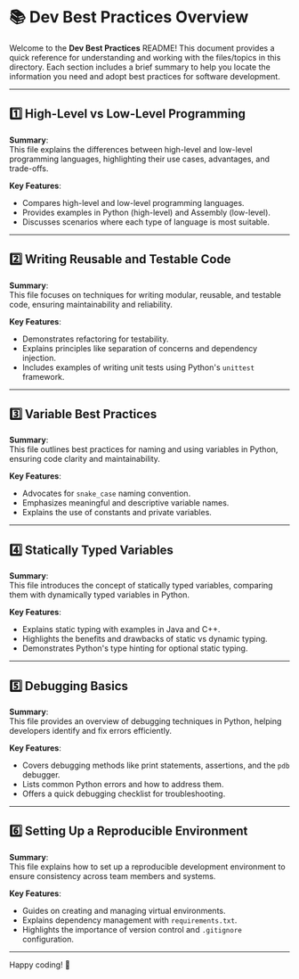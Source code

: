 # 📚 Dev Best Practices Overview

Welcome to the **Dev Best Practices** README! This document provides a quick reference for understanding and working with the files/topics in this directory. Each section includes a brief summary to help you locate the information you need and adopt best practices for software development.

---

## 1️⃣ High-Level vs Low-Level Programming
**Summary**:  
This file explains the differences between high-level and low-level programming languages, highlighting their use cases, advantages, and trade-offs.

**Key Features**:  
- Compares high-level and low-level programming languages.  
- Provides examples in Python (high-level) and Assembly (low-level).  
- Discusses scenarios where each type of language is most suitable.

---

## 2️⃣ Writing Reusable and Testable Code
**Summary**:  
This file focuses on techniques for writing modular, reusable, and testable code, ensuring maintainability and reliability.

**Key Features**:  
- Demonstrates refactoring for testability.  
- Explains principles like separation of concerns and dependency injection.  
- Includes examples of writing unit tests using Python's `unittest` framework.

---

## 3️⃣ Variable Best Practices
**Summary**:  
This file outlines best practices for naming and using variables in Python, ensuring code clarity and maintainability.

**Key Features**:  
- Advocates for `snake_case` naming convention.  
- Emphasizes meaningful and descriptive variable names.  
- Explains the use of constants and private variables.

---

## 4️⃣ Statically Typed Variables
**Summary**:  
This file introduces the concept of statically typed variables, comparing them with dynamically typed variables in Python.

**Key Features**:  
- Explains static typing with examples in Java and C++.  
- Highlights the benefits and drawbacks of static vs dynamic typing.  
- Demonstrates Python's type hinting for optional static typing.

---

## 5️⃣ Debugging Basics
**Summary**:  
This file provides an overview of debugging techniques in Python, helping developers identify and fix errors efficiently.

**Key Features**:  
- Covers debugging methods like print statements, assertions, and the `pdb` debugger.  
- Lists common Python errors and how to address them.  
- Offers a quick debugging checklist for troubleshooting.

---

## 6️⃣ Setting Up a Reproducible Environment
**Summary**:  
This file explains how to set up a reproducible development environment to ensure consistency across team members and systems.

**Key Features**:  
- Guides on creating and managing virtual environments.  
- Explains dependency management with `requirements.txt`.  
- Highlights the importance of version control and `.gitignore` configuration.

---

Happy coding! 🚀
